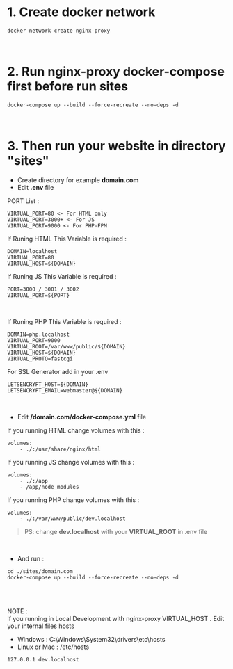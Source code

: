 # 1. Create docker network

```
docker network create nginx-proxy
```

<br>

# 2. Run nginx-proxy docker-compose first before run sites

```
docker-compose up --build --force-recreate --no-deps -d
```

<br>

# 3. Then run your website in directory "sites"

- Create directory for example **domain.com**
- Edit **.env** file

PORT List :

```
VIRTUAL_PORT=80 <- For HTML only
VIRTUAL_PORT=3000+ <- For JS
VIRTUAL_PORT=9000 <- For PHP-FPM
```

If Runing HTML This Variable is required :

```
DOMAIN=localhost
VIRTUAL_PORT=80
VIRTUAL_HOST=${DOMAIN}

```

If Runing JS This Variable is required :

```
PORT=3000 / 3001 / 3002
VIRTUAL_PORT=${PORT}
```

<br>

If Runing PHP This Variable is required :

```
DOMAIN=php.localhost
VIRTUAL_PORT=9000
VIRTUAL_ROOT=/var/www/public/${DOMAIN}
VIRTUAL_HOST=${DOMAIN}
VIRTUAL_PROTO=fastcgi
```

For SSL Generator add in your .env

```
LETSENCRYPT_HOST=${DOMAIN}
LETSENCRYPT_EMAIL=webmaster@${DOMAIN}
```

<br>

- Edit **/domain.com/docker-compose.yml** file

If you running HTML change volumes with this :

```
volumes:
    - ./:/usr/share/nginx/html
```

If you running JS change volumes with this :

```
volumes:
    - ./:/app
    - /app/node_modules
```

If you running PHP change volumes with this :

```
volumes:
    - ./:/var/www/public/dev.localhost
```

> PS: change **dev.localhost** with your **VIRTUAL_ROOT** in .env file

<br>

- And run :

```
cd ./sites/domain.com
docker-compose up --build --force-recreate --no-deps -d
```

<br>
<br>

NOTE :
<br>
if you running in Local Development with nginx-proxy VIRTUAL_HOST . Edit your internal files hosts

- Windows : C:\Windows\System32\drivers\etc\hosts
- Linux or Mac : /etc/hosts

```
127.0.0.1 dev.localhost
```